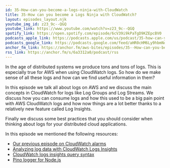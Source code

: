 ```yaml
---
id: 35-How-can-you-become-a-logs-ninja-with-CloudWatch
title: 35-How can you become a Logs Ninja with CloudWatch?
layout: episodes_layout.njk
youtube_img_id: z23_9c--QGQ
youtube_link: https://www.youtube.com/watch?v=z23_9c--QGQ
spotify_link: https://open.spotify.com/episode/6cV39i9kPaTgD9KZEpcBV0
podcasts_apple_link: https://podcasts.apple.com/us/podcast/35-how-can-you-become-a-logs-ninja-with-cloudwatch/id1585489017?i=1000559778649
podcasts_google_link: https://podcasts.google.com/feed/aHR0cHM6Ly9hbmNob3IuZm0vcy82YTMzMTJhMC9wb2RjYXN0L3Jzcw/episode/NjEyNmFkN2MtMTExYy00NzcyLWFjYzUtYTU3MjgxODc0NDk4?sa=X&ved=0CAUQkfYCahcKEwi4n82V7vX3AhUAAAAAHQAAAAAQAQ 
anchor_fm_link: https://anchor.fm/aws-bites/episodes/35--How-can-you-become-a-Logs-Ninja-with-CloudWatch-e1ht45e
rss_link: https://anchor.fm/s/6a3312a0/podcast/rss
---
```



In the age of distributed systems we produce tons and tons of logs. This is especially true for AWS when using CloudWatch logs. So how do we make sense of all these logs and how can we find useful information in them?

In this episode we talk all about logs on AWS and we discuss the main concepts in CloudWatch for logs like Log Groups and Log Streams. We discuss how you can consume logs and how this used to be a big pain point with AWS CloudWatch logs and how now things are a lot better thanks to a relatively new feature called Log Insights.

Finally we discuss some best practices that you should consider when thinking about logs for your distributed cloud applications.    

In this episode we mentioned the following resources:

  - [Our previous episode on CloudWatch alarms](https://www.youtube.com/watch?v=rk4QMJf6R4U) 
  - [Analyzing log data with CloudWatch Logs Insights](https://docs.aws.amazon.com/AmazonCloudWatch/latest/logs/AnalyzingLogData.html)
  - [CloudWatch logs insights query syntax](https://docs.aws.amazon.com/AmazonCloudWatch/latest/logs/CWL_QuerySyntax.html)
  - [Pino logger for Node.js](https://getpino.io)
    
